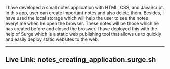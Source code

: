 I have developed a small notes application with HTML, CSS, and JavaScript. In this app, user can create important notes and also delete them. Besides, I have used the local storage which will help the user to see the notes everytime when he open the browser. These notes will be those which he has created before and closed the broswer. I have deployed this with the help of Surge which is a static web publishing tool that allows us to quickly and easily deploy static websites to the web.

-----------------------------------
Live Link:
notes_creating_application.surge.sh
-----------------------------------
